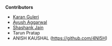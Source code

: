 **Contributors**
* [Karan Guleri](https://www.github.com/KDSG)
* [Ayush Aggarwal](https://www.github.com/ayushagg31)
* [Shashank Jain](https://www.github.com/hunterrx22)
* Tarun Pratap
* ANISH KAUSHAL (https://github.com/4NI5H)
